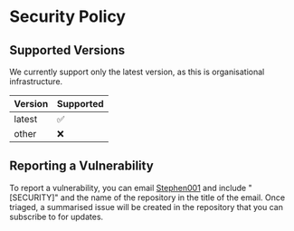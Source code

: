 # Security Policy

## Supported Versions

We currently support only the latest version, as this is organisational infrastructure.

| Version | Supported          |
| ------- | ------------------ |
| latest  | :white_check_mark: |
| other   | :x:                |

## Reporting a Vulnerability

To report a vulnerability, you can email [Stephen001](mailto:stephen001@byondlabs.io) and include "[SECURITY]" and the name of the repository in the title of the email. Once triaged, a summarised issue will be created in the repository that you can subscribe to for updates.

